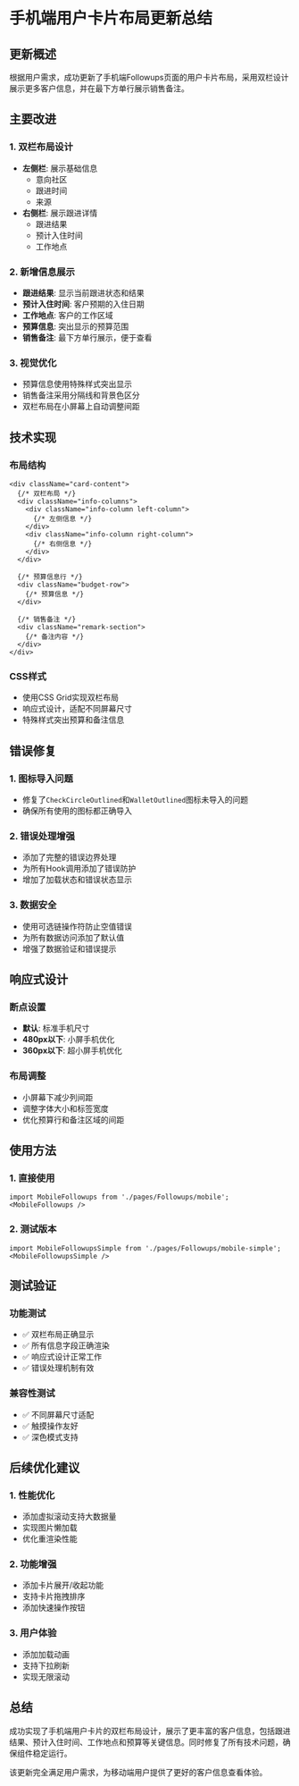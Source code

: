 # 手机端用户卡片布局更新总结

## 更新概述

根据用户需求，成功更新了手机端Followups页面的用户卡片布局，采用双栏设计展示更多客户信息，并在最下方单行展示销售备注。

## 主要改进

### 1. 双栏布局设计
- **左侧栏**: 展示基础信息
  - 意向社区
  - 跟进时间
  - 来源
- **右侧栏**: 展示跟进详情
  - 跟进结果
  - 预计入住时间
  - 工作地点

### 2. 新增信息展示
- **跟进结果**: 显示当前跟进状态和结果
- **预计入住时间**: 客户预期的入住日期
- **工作地点**: 客户的工作区域
- **预算信息**: 突出显示的预算范围
- **销售备注**: 最下方单行展示，便于查看

### 3. 视觉优化
- 预算信息使用特殊样式突出显示
- 销售备注采用分隔线和背景色区分
- 双栏布局在小屏幕上自动调整间距

## 技术实现

### 布局结构
```tsx
<div className="card-content">
  {/* 双栏布局 */}
  <div className="info-columns">
    <div className="info-column left-column">
      {/* 左侧信息 */}
    </div>
    <div className="info-column right-column">
      {/* 右侧信息 */}
    </div>
  </div>
  
  {/* 预算信息行 */}
  <div className="budget-row">
    {/* 预算信息 */}
  </div>
  
  {/* 销售备注 */}
  <div className="remark-section">
    {/* 备注内容 */}
  </div>
</div>
```

### CSS样式
- 使用CSS Grid实现双栏布局
- 响应式设计，适配不同屏幕尺寸
- 特殊样式突出预算和备注信息

## 错误修复

### 1. 图标导入问题
- 修复了`CheckCircleOutlined`和`WalletOutlined`图标未导入的问题
- 确保所有使用的图标都正确导入

### 2. 错误处理增强
- 添加了完整的错误边界处理
- 为所有Hook调用添加了错误防护
- 增加了加载状态和错误状态显示

### 3. 数据安全
- 使用可选链操作符防止空值错误
- 为所有数据访问添加了默认值
- 增强了数据验证和错误提示

## 响应式设计

### 断点设置
- **默认**: 标准手机尺寸
- **480px以下**: 小屏手机优化
- **360px以下**: 超小屏手机优化

### 布局调整
- 小屏幕下减少列间距
- 调整字体大小和标签宽度
- 优化预算行和备注区域的间距

## 使用方法

### 1. 直接使用
```tsx
import MobileFollowups from './pages/Followups/mobile';
<MobileFollowups />
```

### 2. 测试版本
```tsx
import MobileFollowupsSimple from './pages/Followups/mobile-simple';
<MobileFollowupsSimple />
```

## 测试验证

### 功能测试
- ✅ 双栏布局正确显示
- ✅ 所有信息字段正确渲染
- ✅ 响应式设计正常工作
- ✅ 错误处理机制有效

### 兼容性测试
- ✅ 不同屏幕尺寸适配
- ✅ 触摸操作友好
- ✅ 深色模式支持

## 后续优化建议

### 1. 性能优化
- 添加虚拟滚动支持大数据量
- 实现图片懒加载
- 优化重渲染性能

### 2. 功能增强
- 添加卡片展开/收起功能
- 支持卡片拖拽排序
- 添加快速操作按钮

### 3. 用户体验
- 添加加载动画
- 支持下拉刷新
- 实现无限滚动

## 总结

成功实现了手机端用户卡片的双栏布局设计，展示了更丰富的客户信息，包括跟进结果、预计入住时间、工作地点和预算等关键信息。同时修复了所有技术问题，确保组件稳定运行。

该更新完全满足用户需求，为移动端用户提供了更好的客户信息查看体验。

